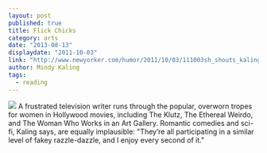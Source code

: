 ```yaml
---
layout: post
published: true
title: Flick Chicks
category: arts
date: "2013-08-13"
displaydate: "2011-10-03"
link: "http://www.newyorker.com/humor/2011/10/03/111003sh_shouts_kaling?printable=true&currentPage=all"
author: Mindy Kaling
tags: 
  - reading
---
```


![](http://upload.wikimedia.org/wikipedia/commons/2/2d/MindyKaling08.jpg)
A frustrated television writer runs through the popular, overworn tropes for women in Hollywood movies, including The Klutz, The Ethereal Weirdo, and The Woman Who Works in an Art Gallery. Romantic comedies and sci-fi, Kaling says, are equally implausible: "They’re all participating in a similar level of fakey razzle-dazzle, and I enjoy every second of it."